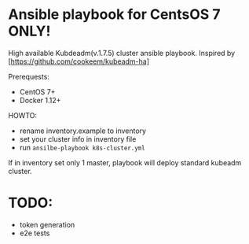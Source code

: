 # Ansible playbook for CentsOS 7 ONLY!

High available Kubdeadm(v.1.7.5) cluster ansible playbook. Inspired by [https://github.com/cookeem/kubeadm-ha]

Prerequests:
- CentOS 7+
- Docker 1.12+

HOWTO:
- rename inventory.example to inventory 
- set your cluster info in inventory file 
- run `ansilbe-playbook k8s-cluster.yml`

If in inventory set only 1 master, playbook will deploy standard kubeadm cluster.

# TODO:
- token generation
- e2e tests